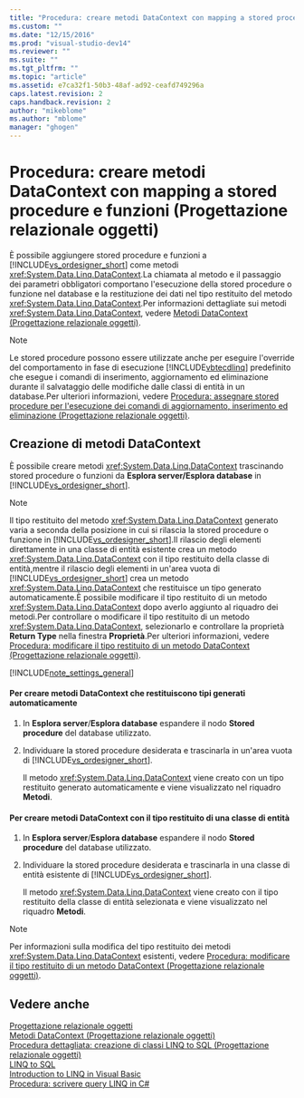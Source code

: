 ```yaml
---
title: "Procedura: creare metodi DataContext con mapping a stored procedure e funzioni (Progettazione relazionale oggetti) | Microsoft Docs"
ms.custom: ""
ms.date: "12/15/2016"
ms.prod: "visual-studio-dev14"
ms.reviewer: ""
ms.suite: ""
ms.tgt_pltfrm: ""
ms.topic: "article"
ms.assetid: e7ca32f1-50b3-48af-ad92-ceafd749296a
caps.latest.revision: 2
caps.handback.revision: 2
author: "mikeblome"
ms.author: "mblome"
manager: "ghogen"
---
```

# Procedura: creare metodi DataContext con mapping a stored procedure e funzioni (Progettazione relazionale oggetti)
È possibile aggiungere stored procedure e funzioni a [!INCLUDE[vs_ordesigner_short](../data-tools/includes/vs_ordesigner_short_md.md)] come metodi <xref:System.Data.Linq.DataContext>.La chiamata al metodo e il passaggio dei parametri obbligatori comportano l'esecuzione della stored procedure o funzione nel database e la restituzione dei dati nel tipo restituito del metodo <xref:System.Data.Linq.DataContext>.Per informazioni dettagliate sui metodi <xref:System.Data.Linq.DataContext>, vedere [Metodi DataContext \(Progettazione relazionale oggetti\)](../data-tools/datacontext-methods-o-r-designer.md).  
  
> [!NOTE]
>  Le stored procedure possono essere utilizzate anche per eseguire l'override del comportamento in fase di esecuzione [!INCLUDE[vbtecdlinq](../data-tools/includes/vbtecdlinq_md.md)] predefinito che esegue i comandi di inserimento, aggiornamento ed eliminazione durante il salvataggio delle modifiche dalle classi di entità in un database.Per ulteriori informazioni, vedere [Procedura: assegnare stored procedure per l'esecuzione dei comandi di aggiornamento, inserimento ed eliminazione \(Progettazione relazionale oggetti\)](../data-tools/how-to-assign-stored-procedures-to-perform-updates-inserts-and-deletes-o-r-designer.md).  
  
## Creazione di metodi DataContext  
 È possibile creare metodi <xref:System.Data.Linq.DataContext> trascinando stored procedure o funzioni da **Esplora server\/Esplora database** in [!INCLUDE[vs_ordesigner_short](../data-tools/includes/vs_ordesigner_short_md.md)].  
  
> [!NOTE]
>  Il tipo restituito del metodo <xref:System.Data.Linq.DataContext> generato varia a seconda della posizione in cui si rilascia la stored procedure o funzione in [!INCLUDE[vs_ordesigner_short](../data-tools/includes/vs_ordesigner_short_md.md)].Il rilascio degli elementi direttamente in una classe di entità esistente crea un metodo <xref:System.Data.Linq.DataContext> con il tipo restituito della classe di entità,mentre il rilascio degli elementi in un'area vuota di [!INCLUDE[vs_ordesigner_short](../data-tools/includes/vs_ordesigner_short_md.md)] crea un metodo <xref:System.Data.Linq.DataContext> che restituisce un tipo generato automaticamente.È possibile modificare il tipo restituito di un metodo <xref:System.Data.Linq.DataContext> dopo averlo aggiunto al riquadro dei metodi.Per controllare o modificare il tipo restituito di un metodo <xref:System.Data.Linq.DataContext>, selezionarlo e controllare la proprietà **Return Type** nella finestra **Proprietà**.Per ulteriori informazioni, vedere [Procedura: modificare il tipo restituito di un metodo DataContext \(Progettazione relazionale oggetti\)](../data-tools/how-to-change-the-return-type-of-a-datacontext-method-o-r-designer.md).  
  
 [!INCLUDE[note_settings_general](../data-tools/includes/note_settings_general_md.md)]  
  
#### Per creare metodi DataContext che restituiscono tipi generati automaticamente  
  
1.  In **Esplora server**\/**Esplora database** espandere il nodo **Stored procedure** del database utilizzato.  
  
2.  Individuare la stored procedure desiderata e trascinarla in un'area vuota di [!INCLUDE[vs_ordesigner_short](../data-tools/includes/vs_ordesigner_short_md.md)].  
  
     Il metodo <xref:System.Data.Linq.DataContext> viene creato con un tipo restituito generato automaticamente e viene visualizzato nel riquadro **Metodi**.  
  
#### Per creare metodi DataContext con il tipo restituito di una classe di entità  
  
1.  In **Esplora server**\/**Esplora database** espandere il nodo **Stored procedure** del database utilizzato.  
  
2.  Individuare la stored procedure desiderata e trascinarla in una classe di entità esistente di [!INCLUDE[vs_ordesigner_short](../data-tools/includes/vs_ordesigner_short_md.md)].  
  
     Il metodo <xref:System.Data.Linq.DataContext> viene creato con il tipo restituito della classe di entità selezionata e viene visualizzato nel riquadro **Metodi**.  
  
> [!NOTE]
>  Per informazioni sulla modifica del tipo restituito dei metodi <xref:System.Data.Linq.DataContext> esistenti, vedere [Procedura: modificare il tipo restituito di un metodo DataContext \(Progettazione relazionale oggetti\)](../data-tools/how-to-change-the-return-type-of-a-datacontext-method-o-r-designer.md).  
  
## Vedere anche  
 [Progettazione relazionale oggetti](../data-tools/linq-to-sql-tools-in-visual-studio2.md)   
 [Metodi DataContext \(Progettazione relazionale oggetti\)](../data-tools/datacontext-methods-o-r-designer.md)   
 [Procedura dettagliata: creazione di classi LINQ to SQL \(Progettazione relazionale oggetti\)](../Topic/Walkthrough:%20Creating%20LINQ%20to%20SQL%20Classes%20\(O-R%20Designer\).md)   
 [LINQ to SQL](../Topic/LINQ%20to%20SQL.md)   
 [Introduction to LINQ in Visual Basic](/dotnet/visual-basic/programming-guide/language-features/linq/introduction-to-linq)   
 [Procedura: scrivere query LINQ in C\#](../Topic/How%20to:%20Write%20LINQ%20Queries%20in%20C%23.md)